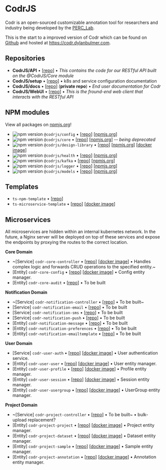 # CodrJS

Codr is an open-sourced customizable annotation tool for researchers and industry being developed by the [PERC_Lab](https://github.com/PERC-Lab).

This is the start to a improved version of Codr which can be found on [Github](https://github.com/PERC-Lab/Codr) and hosted at https://codr.dylanbulmer.com.

## Repositories

- **CodrJS/API** • [[repo](https://github.com/CodrJS/API)] • _This contains the code for our RESTful API built on the @CodrJS/Core module_
- **CodrJS/setup** • [[repo](https://github.com/CodrJS/setup)] • k8s and service configuration documentation
- **CodrJS/docs** • [[repo](https://github.com/CodrJS/docs)] (**private repo**) • _End user documentation for Codr_
- **CodrJS/WebUI** • [[repo](https://github.com/CodrJS/WebUI)] • _This is the fround-end web client that interacts with the RESTful API_

## NPM modules
View all packages on [npmjs.org](https://www.npmjs.com/org/codrjs)!

- ![npm version](https://img.shields.io/npm/v/@codrjs/config) `@codrjs/config` • 
[[repo](https://github.com/CodrJS/config)] 
[[npmjs.org](https://www.npmjs.com/package/@codrjs/config)]
- ![npm version](https://img.shields.io/npm/v/@codrjs/core) `@codrjs/core` • 
[[repo](https://github.com/CodrJS/core)] 
[[npmjs.org](https://www.npmjs.com/package/@codrjs/core)] -- *being deprecated*
- ![npm version](https://img.shields.io/npm/v/@codrjs/design-library) `@codrjs/design-library` • 
[[repo](https://github.com/CodrJS/design-library)] 
[[npmjs.org](https://www.npmjs.com/package/@codrjs/design-library)]
[[docker image](https://github.com/CodrJS/design-library/pkgs/container/design-library)]
- ![npm version](https://img.shields.io/npm/v/@codrjs/health) `@codrjs/health` • 
[[repo](https://github.com/CodrJS/health)] 
[[npmjs.org](https://www.npmjs.com/package/@codrjs/health)]
- ![npm version](https://img.shields.io/npm/v/@codrjs/kafka) `@codrjs/kafka` • 
[[repo](https://github.com/CodrJS/kafka)] 
[[npmjs.org](https://www.npmjs.com/package/@codrjs/kafka)]
- ![npm version](https://img.shields.io/npm/v/@codrjs/logger) `@codrjs/logger` • 
[[repo](https://github.com/CodrJS/logger)] 
[[npmjs.org](https://www.npmjs.com/package/@codrjs/logger)]
- ![npm version](https://img.shields.io/npm/v/@codrjs/models) `@codrjs/models` • 
[[repo](https://github.com/CodrJS/models)] 
[[npmjs.org](https://www.npmjs.com/package/@codrjs/models)]

## Templates

- `ts-npm-template` • [[repo](https://github.com/CodrJS/ts-npm-template)]
- `ts-microservice-template` • [[repo](https://github.com/CodrJS/ts-microservice-template)]
[[docker image](https://github.com/CodrJS/ts-microservice-template/pkgs/container/ts-microservice-template)]

## Microservices

All microservices are hidden within an internal kubernetes network. In the future, a Nginx server will be deployed on top of these services and expose the endpoints by proxying the routes to the correct location.

**Core Domain**
- ~[Service] `codr-core-controller` • [[repo](https://github.com/CodrJS/codr-core-controller)]
[[docker image](https://github.com/CodrJS/codr-core-controller/pkgs/container/codr-core-controller)] • Handles complex logic and forwards CRUD operations to the specified entity.~
- [Entity] `codr-core-config` • [[repo](https://github.com/CodrJS/codr-core-config)]
[[docker image](https://github.com/CodrJS/codr-core-config/pkgs/container/codr-core-config)] • Config entity manager.
- [Entity] `codr-core-audit` • [[repo](https://github.com/CodrJS/codr-core-audit)] • To be built

**Notification Domain**
- ~[Service] `codr-notification-controller` • [[repo](https://github.com/CodrJS/codr-notification-controller)] • To be built~
- [Service] `codr-notification-email` • [[repo](https://github.com/CodrJS/codr-notification-email)] • To be built
- [Service] `codr-notification-sms` • [[repo](https://github.com/CodrJS/codr-notification-sms)] • To be built
- [Service] `codr-notification-push` • [[repo](https://github.com/CodrJS/codr-notification-push)] • To be built
- [Entity] `codr-notification-message` • [[repo](https://github.com/CodrJS/codr-notification-message)] • To be built
- [Entity] `codr-notification-preferences` • [[repo](https://github.com/CodrJS/codr-notification-preferences)] • To be built
- [Entity] `codr-notification-emailtemplate` • [[repo](https://github.com/CodrJS/codr-notification-emailtemplate)] • To be built

**User Domain**
- [Service] `codr-user-auth` • [[repo](https://github.com/CodrJS/codr-user-auth)]
[[docker image](https://github.com/CodrJS/codr-user-auth/pkgs/container/codr-user-auth)]  • User authentication service.
- [Entity] `codr-user-user` • [[repo](https://github.com/CodrJS/codr-user-user)]
[[docker image](https://github.com/CodrJS/codr-user-user/pkgs/container/codr-user-user)] • User entity manager.
- [Entity] `codr-user-profile` • [[repo](https://github.com/CodrJS/codr-user-profile)]
[[docker image](https://github.com/CodrJS/codr-user-profile/pkgs/container/codr-user-profile)] • Profile entity manager.
- [Entity] `codr-user-session` • [[repo](https://github.com/CodrJS/codr-user-session)]
[[docker image](https://github.com/CodrJS/codr-user-session/pkgs/container/codr-user-session)] • Session entity manager.
- [Entity] `codr-user-usergroup` • [[repo](https://github.com/CodrJS/codr-user-usergroup)]
[[docker image](https://github.com/CodrJS/codr-user-usergroup/pkgs/container/codr-user-usergroup)]  • UserGroup entity manager.

**Project Domain**
- ~[Service] `codr-project-controller` • [[repo](https://github.com/CodrJS/codr-project-controller)] • To be built~ • bulk-upload replacement?
- [Entity] `codr-project-project` • [[repo](https://github.com/CodrJS/codr-project-project)]
[[docker image](https://github.com/CodrJS/codr-project-project/pkgs/container/codr-project-project)]  • Project entity manager.
- [Entity] `codr-project-dataset` • [[repo](https://github.com/CodrJS/codr-project-dataset)]
[[docker image](https://github.com/CodrJS/codr-project-dataset/pkgs/container/codr-project-dataset)]  • Dataset entity manager.
- [Entity] `codr-project-sample` • [[repo](https://github.com/CodrJS/codr-project-sample)]
[[docker image](https://github.com/CodrJS/codr-project-sample/pkgs/container/codr-project-sample)]  • Sample entity manager.
- [Entity] `codr-project-annotation` • [[repo](https://github.com/CodrJS/codr-project-annotation)]
[[docker image](https://github.com/CodrJS/codr-project-annotation/pkgs/container/codr-project-annotation)]  • Annotation entity manager.
